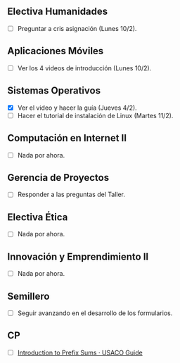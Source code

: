 ## Electiva Humanidades
- [ ] Preguntar a cris asignación (Lunes 10/2).

## Aplicaciones Móviles
- [ ] Ver los 4 videos de introducción (Lunes 10/2).

## Sistemas Operativos
- [x] Ver el video y hacer la guía (Jueves 4/2).
- [ ] Hacer el tutorial de instalación de Linux (Martes 11/2).

## Computación en Internet II
- [ ] Nada por ahora.

## Gerencia de Proyectos
- [ ] Responder a las preguntas del Taller.

## Electiva Ética
- [ ] Nada por ahora.

## Innovación y Emprendimiento II
- [ ] Nada por ahora.

## Semillero
- [ ] Seguir avanzando en el desarrollo de los formularios.

## CP
- [ ] [Introduction to Prefix Sums · USACO Guide](https://usaco.guide/silver/prefix-sums?lang=cpp)